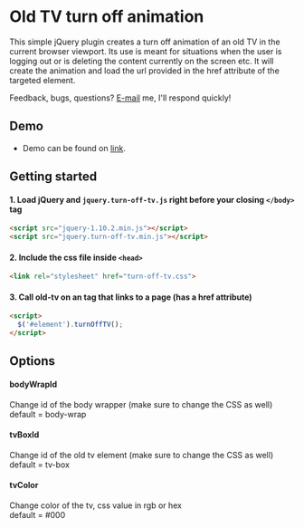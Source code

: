 # Old TV turn off animation

This simple jQuery plugin creates a turn off animation of an old TV in the current browser viewport. Its use is meant for situations when the user is logging out or is deleting the content currently on the screen etc.
It will create the animation and load the url provided in the href attribute of the targeted element.

Feedback, bugs, questions? [E-mail](mailto:vanja@gavric.org) me, I'll respond quickly!

## Demo
- Demo can be found on [link](http://vanja.gavric.org/playground/turn-off-tv/).

## Getting started
#### 1. Load jQuery and `jquery.turn-off-tv.js` right before your closing `</body>` tag
```html
<script src="jquery-1.10.2.min.js"></script>
<script src="jquery.turn-off-tv.min.js"></script>
```

#### 2. Include the css file inside `<head>`
```html
<link rel="stylesheet" href="turn-off-tv.css">
```

#### 3. Call old-tv on an tag that links to a page (has a href attribute)
```html
<script>
  $('#element').turnOffTV();
</script>
```

## Options
#### bodyWrapId 
  Change id of the body wrapper (make sure to change the CSS as well)    
  default = body-wrap

#### tvBoxId
  Change id of the old tv element (make sure to change the CSS as well)  
  default = tv-box

#### tvColor
  Change color of the tv, css value in rgb or hex  
  default = #000
